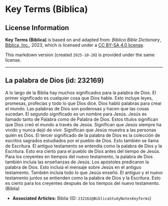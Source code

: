 # Key Terms (Biblica)

## License Information

**Key Terms (Biblica)** is based on and adapted from: _Biblica Bible Dictionary_, [Biblica, Inc.](https://www.biblica.com/), 2023, which is licensed under a [CC BY-SA 4.0 license](https://creativecommons.org/licenses/by-sa/4.0/legalcode.en).

This markdown version (created `2025-10-20`) is provided under the same license.



--------------------------------

## La palabra de Dios (id: 232169)

A lo largo de la Biblia hay muchos significados para la palabra de Dios. El primer significado es cualquier cosa que Dios hable. Esto incluye leyes, promesas, profecías y todo lo que Dios dice. Dios habló palabras para crear el mundo. Las palabras de Dios son poderosas y hacen que las cosas sucedan. El segundo significado es un nombre para Jesús. Jesús es llamado tanto de Palabra como de Palabra de Dios. Estos títulos significan que Dios creó el mundo a través de Jesús. Significan que Jesús siempre ha vivido y nunca dejó de vivir. Significan que Jesús muestra a las personas quién es Dios. El tercer significado de la palabra de Dios es la colección de escritos sagrados estudiados por el pueblo de Dios. Esto también se llama de Escritura. El antiguo testamento se entendía como la palabra de Dios y la Escritura. Esto era cierto para el pueblo de Dios antes del tiempo de Jesús. Para los creyentes en tiempos del nuevo testamento, la palabra de Dios también incluía las enseñanzas de Jesús. Los apóstoles predicaron la palabra de Dios. Esto incluía el mensaje sobre Jesús en el antiguo testamento. También incluía todo lo que Jesús enseñó. El antiguo y el nuevo testamento juntos se entienden como la palabra de Dios y la Escritura. Esto es cierto para los creyentes después de los tiempos del nuevo testamento. (Biblia)

* **Associated Articles:** Biblia (ID: `232162@BiblicaStudyNotesKeyTerms`)

